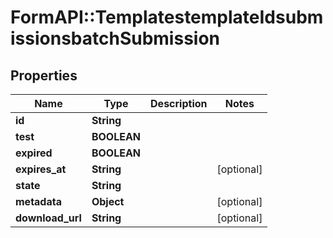 # FormAPI::TemplatestemplateIdsubmissionsbatchSubmission

## Properties
Name | Type | Description | Notes
------------ | ------------- | ------------- | -------------
**id** | **String** |  |
**test** | **BOOLEAN** |  |
**expired** | **BOOLEAN** |  |
**expires_at** | **String** |  | [optional]
**state** | **String** |  |
**metadata** | **Object** |  | [optional]
**download_url** | **String** |  | [optional]



